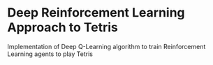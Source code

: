 # Deep Reinforcement Learning Approach to Tetris
Implementation of Deep Q-Learning algorithm to train Reinforcement Learning agents to play Tetris
